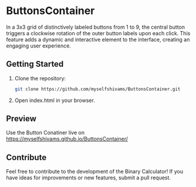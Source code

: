 # ButtonsContainer

In a 3x3 grid of distinctively labeled buttons from 1 to 9, the central button triggers a clockwise rotation of the outer button labels upon each click. This feature adds a dynamic and interactive element to the interface, creating an engaging user experience.


## Getting Started

1. Clone the repository:

   ```bash
   git clone https://github.com/myselfshivams/ButtonsContainer.git
   
2. Open index.html in your browser.


## Preview

Use the Button Conatiner live on https://myselfshivams.github.io/ButtonsContainer/

## Contribute

Feel free to contribute to the development of the Binary Calculator! If you have ideas for improvements or new features, submit a pull request.

